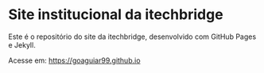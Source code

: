 # Site institucional da itechbridge

Este é o repositório do site da itechbridge, desenvolvido com GitHub Pages e Jekyll.

Acesse em: https://goaguiar99.github.io
